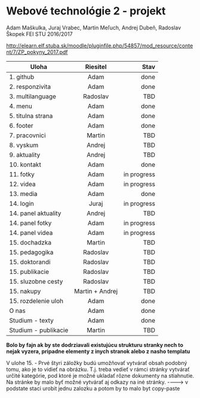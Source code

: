 # Webové technológie 2 - projekt
Adam Maškulka, Juraj Vrabec, Martin Meľuch, Andrej Dubeň, Radoslav Škopek
FEI STU 2016/2017

http://elearn.elf.stuba.sk/moodle/pluginfile.php/54857/mod_resource/content/7/ZP_pokyny_2017.pdf


| Uloha        | Riesitel           | Stav  |
| ------------- |:-------------:| -----:|
| 1. github      | Adam | done |
| 2. responzivita      | Adam      |   done |
| 3. multilanguage | Radoslav      |    TBD |
| 4. menu      | Adam | done |
| 5. titulna strana      | Adam      |   done |
| 6. footer | Adam      |   done |
| 7. pracovnici      | Martin | TBD |
| 8. vyskum      | Andrej      |   TBD |
| 9. aktuality | Andrej      |    TBD |
| 10. kontakt      | Adam | done |
| 11. fotky      | Adam      |   in progress |
| 12. videa | Adam      |    in progress |
| 13. media      | Adam | done |
| 14. login      | Juraj      |  in progress |
| 14. panel aktuality      | Andrej      |  TBD |
| 14. panel fotky      | Adam      |  in progress |
| 14. panel videa      | Adam      |  in progress |
| 15. dochadzka | Martin      |    TBD |
| 15. pedagogika  | Radoslav | TBD |
| 15. doktorandi  | Radoslav | TBD |
| 15. publikacie  | Radoslav | TBD |
| 15. sluzobne cesty  | Radoslav | TBD |
| 15. nakupy  | Martin + Andrej | TBD |
| 15. rozdelenie uloh  | Adam | done |
| O nas  | Adam | done |
| Studium - texty  | Adam | done |
| Studium - publikacie  | Martin | TBD |

**Bolo by fajn ak by ste dodrziavali existujúcu strukturu stranky nech to nejak vyzera, pripadne elementy z inych stranok alebo z nasho templatu**

V ulohe 15. - Prvé štyri záložky budú umožňovať vytvárať obsah podobný tomu, ako je to vidieť na
obrázku. T.j. treba vedieť v rámci stránky vytvárať určité kategórie, pod ktoré je možné
ukladať rôzne dokumenty na stiahnutie. Na stránke by malo byť možné vytvárať aj odkazy na
iné stránky. ----> v podstate staci urobit jednu zalozku a potom by to malo byt copy-paste


